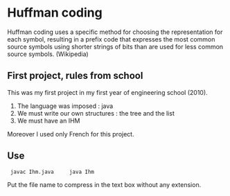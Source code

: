 # Huffman coding

Huffman coding uses a specific method for choosing the representation for each symbol, resulting in a prefix code that expresses the most common source symbols using shorter strings of bits than are used for less common source symbols. 
(Wikipedia)

## First project, rules from school

This was my first project in my first year of engineering school (2010).

1. The language was imposed : java
2. We must write our own structures : the tree and the list
3. We must have an IHM

Moreover I used only French for this project.

## Use
	
`
javac Ihm.java    
java Ihm`

Put the file name to compress in the text box without any extension.
